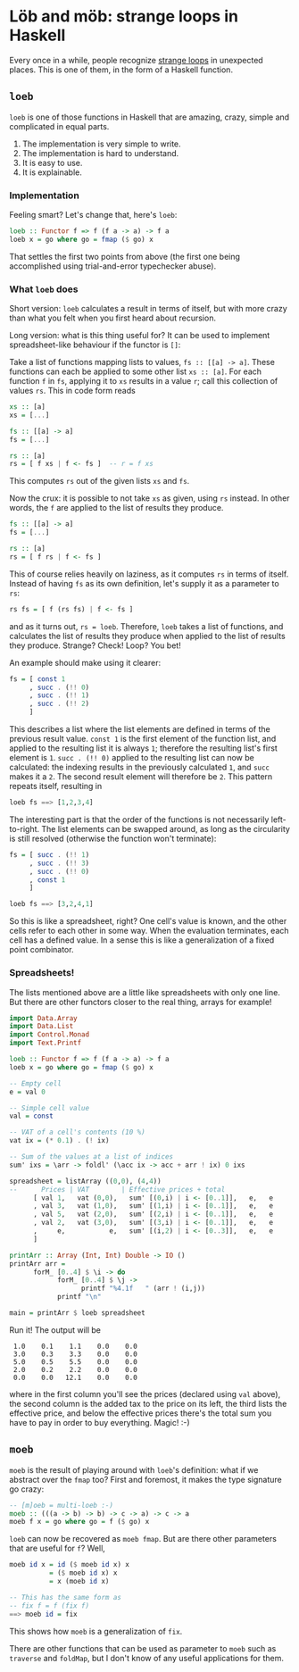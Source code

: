 Löb and möb: strange loops in Haskell
=====================================

Every once in a while, people recognize [strange loops][strange-loops] in
unexpected places. This is one of them, in the form of a Haskell function.



`loeb`
------

`loeb` is one of those functions in Haskell that are amazing, crazy, simple and
complicated in equal parts.

1. The implementation is very simple to write.
2. The implementation is hard to understand.
3. It is easy to use.
4. It is explainable.



### Implementation

Feeling smart? Let's change that, here's `loeb`:

```haskell
loeb :: Functor f => f (f a -> a) -> f a
loeb x = go where go = fmap ($ go) x
```

That settles the first two points from above (the first one being accomplished
using trial-and-error typechecker abuse).



### What `loeb` does

Short version: `loeb` calculates a result in terms of itself, but with more
crazy than what you felt when you first heard about recursion.

Long version: what is this thing useful for? It can be used to implement
spreadsheet-like behaviour if the functor is `[]`:

Take a list of functions mapping lists to values, `fs :: [[a] -> a]`. These
functions can each be applied to some other list `xs :: [a]`. For each function
`f` in `fs`, applying it to `xs` results in a value `r`; call this collection
of values `rs`. This in code form reads

```haskell
xs :: [a]
xs = [...]

fs :: [[a] -> a]
fs = [...]

rs :: [a]
rs = [ f xs | f <- fs ]  -- r = f xs
```

This computes `rs` out of the given lists `xs` and `fs`.

Now the crux: it is possible to not take `xs` as given, using `rs` instead. In
other words, the `f` are applied to the list of results they produce.

```haskell
fs :: [[a] -> a]
fs = [...]

rs :: [a]
rs = [ f rs | f <- fs ]
```

This of course relies heavily on laziness, as it computes `rs` in terms of
itself. Instead of having `fs` as its own definition, let's supply it as a
parameter to `rs`:

```haskell
rs fs = [ f (rs fs) | f <- fs ]
```

and as it turns out, `rs = loeb`. Therefore, `loeb` takes a list of functions,
and calculates the list of results they produce when applied to the list of
results they produce. Strange? Check! Loop? You bet!

An example should make using it clearer:

```haskell
fs = [ const 1
     , succ . (!! 0)
     , succ . (!! 1)
     , succ . (!! 2)
     ]
```

This describes a list where the list elements are defined in terms of the
previous result value. `const 1` is the first element of the function list, and
applied to the resulting list it is always `1`; therefore the resulting list's
first element is `1`. `succ . (!! 0)` applied to the resulting list can now be
calculated: the indexing results in the previously calculated `1`, and `succ`
makes it a `2`. The second result element will therefore be `2`. This pattern
repeats itself, resulting in

```haskell
loeb fs ==> [1,2,3,4]
```

The interesting part is that the order of the functions is not necessarily
left-to-right. The list elements can be swapped around, as long as the
circularity is still resolved (otherwise the function won't terminate):


```haskell
fs = [ succ . (!! 1)
     , succ . (!! 3)
     , succ . (!! 0)
     , const 1
     ]

loeb fs ==> [3,2,4,1]
```

So this is like a spreadsheet, right? One cell's value is known, and the other
cells refer to each other in some way. When the evaluation terminates, each
cell has a defined value. In a sense this is like a generalization of a fixed
point combinator.


### Spreadsheets!

The lists mentioned above are a little like spreadsheets with only one line.
But there are other functors closer to the real thing, arrays for example!

```haskell
import Data.Array
import Data.List
import Control.Monad
import Text.Printf

loeb :: Functor f => f (f a -> a) -> f a
loeb x = go where go = fmap ($ go) x

-- Empty cell
e = val 0

-- Simple cell value
val = const

-- VAT of a cell's contents (10 %)
vat ix = (* 0.1) . (! ix)

-- Sum of the values at a list of indices
sum' ixs = \arr -> foldl' (\acc ix -> acc + arr ! ix) 0 ixs

spreadsheet = listArray ((0,0), (4,4))
--      Prices | VAT        | Effective prices + total
      [ val 1,   vat (0,0),   sum' [(0,i) | i <- [0..1]],   e,   e
      , val 3,   vat (1,0),   sum' [(1,i) | i <- [0..1]],   e,   e
      , val 5,   vat (2,0),   sum' [(2,i) | i <- [0..1]],   e,   e
      , val 2,   vat (3,0),   sum' [(3,i) | i <- [0..1]],   e,   e
      ,     e,           e,   sum' [(i,2) | i <- [0..3]],   e,   e
      ]

printArr :: Array (Int, Int) Double -> IO ()
printArr arr =
      forM_ [0..4] $ \i -> do
            forM_ [0..4] $ \j ->
                  printf "%4.1f   " (arr ! (i,j))
            printf "\n"

main = printArr $ loeb spreadsheet
```

Run it! The output will be

```
 1.0    0.1    1.1    0.0    0.0
 3.0    0.3    3.3    0.0    0.0
 5.0    0.5    5.5    0.0    0.0
 2.0    0.2    2.2    0.0    0.0
 0.0    0.0   12.1    0.0    0.0
```

where in the first column you'll see the prices (declared using `val` above),
the second column is the added tax to the price on its left, the third lists
the effective price, and below the effective prices there's the total sum you
have to pay in order to buy everything. Magic! :-)




`moeb`
------

`moeb` is the result of playing around with `loeb`'s definition: what if we
abstract over the `fmap` too? First and foremost, it makes the type signature
go crazy:

```haskell
-- [m]oeb = multi-loeb :-)
moeb :: (((a -> b) -> b) -> c -> a) -> c -> a
moeb f x = go where go = f ($ go) x
```

`loeb` can now be recovered as `moeb fmap`. But are there other parameters that
are useful for `f`? Well,

```haskell
moeb id x = id ($ moeb id x) x
          = ($ moeb id x) x
          = x (moeb id x)

-- This has the same form as
-- fix f = f (fix f)
==> moeb id = fix
```

This shows how `moeb` is a generalization of `fix`.

There are other functions that can be used as parameter to `moeb` such as
`traverse` and `foldMap`, but I don't know of any useful applications for them.




[strange-loops]: https://en.wikipedia.org/wiki/Strange_loop